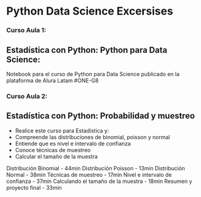 # Python Data Science Excersises

### Curso Aula 1:
## Estadística con Python: Python para Data Science: 
Notebook para el curso de Python para Data Science publicado en la plataforma de Alura Latam #ONE-G8

### Curso Aula 2:
## Estadística con Python: Probabilidad y muestreo
- Realice este curso para Estadística y:
- Compreende las distribuciones de binomial, poisson y normal
- Entiende que es nivel e intervalo de confianza
- Conoce técnicas de muestreo
- Calcular el tamaño de la muestra

Distribución Binomial - 44min
Distribución Poisson - 13min
Distribución Normal - 38min
Técnicas de muestreo - 17min
Nivel e intervalo de confianza - 37min
Calculando el tamaño de la muestra - 18min
Resumen y proyecto final  - 33min
